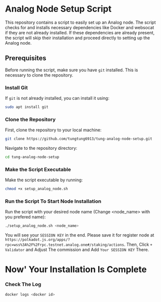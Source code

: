 # Analog Node Setup Script

This repository contains a script to easily set up an Analog node. The script checks for and installs necessary dependencies like Docker and websocat if they are not already installed. If these dependencies are already present, the script will skip their installation and proceed directly to setting up the Analog node.

## Prerequisites

Before running the script, make sure you have `git` installed. This is necessary to clone the repository.

### Install Git

If `git` is not already installed, you can install it using:

```bash
sudo apt install git
```




### Clone the Repository
First, clone the repository to your local machine:
```bash
git clone https://github.com/tungtung6913/tung-analog-node-setup.git
```





Navigate to the repository directory:
```bash
cd tung-analog-node-setup
```





### Make the Script Executable
Make the script executable by running:
```bash
chmod +x setup_analog_node.sh
```





### Run the Script To Start Node Installation
Run the script with your desired node name (Change <node_name> with you prefered name):
```bash
./setup_analog_node.sh <node_name>
```
You will see your `SESSION KEY` in the end. Please save it for register node at `https://polkadot.js.org/apps/?rpc=wss%3A%2F%2Frpc.testnet.analog.one#/staking/actions`. Then, Click `+ Validator` and Adjust The commission and Add `Your SESSION KEY` There.






# Now' Your Installation Is Complete



### Check The Log
```bash
docker logs <docker id>



